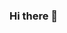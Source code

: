 ### Hi there 👋

<!--
**wildandhya/wildandhya** is a ✨ _special_ ✨ repository because its `README.md` (this file) appears on your GitHub profile.

Here are some ideas to get you started:

- 🔭 I’m currently working on Backend Developer
- 📫 How to reach me: @wildan.dhya
-->
